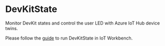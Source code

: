 # DevKitState

Monitor DevKit states and control the user LED with Azure IoT Hub device twins.


Please follow the [guide](https://github.com/IoTDevEnvExamples/DevKitState/blob/master/Device/guide.md) to run DevKitState in IoT Workbench.